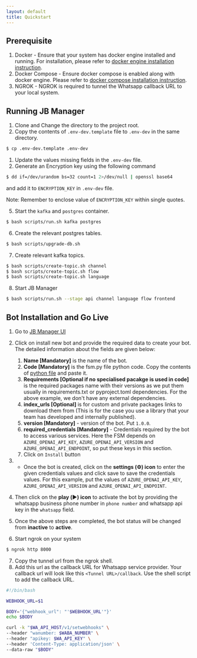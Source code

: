 ```yaml
---
layout: default
title: Quickstart
---
```


## Prerequisite 
1. Docker - Ensure that your system has docker engine installed and running. For installation, please refer to [docker engine installation instruction](https://docs.docker.com/engine/install/).
2. Docker Compose - Ensure docker compose is enabled along with docker engine. Please refer to [docker compose installation instruction](https://docs.docker.com/compose/install/).
3. NGROK - NGROK is required to tunnel the Whatsapp callback URL to your local system.


## Running JB Manager
1. Clone and Change the directory to the project root.
2. Copy the contents of `.env-dev.template` file to `.env-dev` in the same directory.
```bash
$ cp .env-dev.template .env-dev
```
1. Update the values missing fields in the `.env-dev` file.
2. Generate an Encryption key using the following command 
```bash
$ dd if=/dev/urandom bs=32 count=1 2>/dev/null | openssl base64
``` 
and add it to `ENCRYPTION_KEY` in `.env-dev` file. 

Note: Remember to enclose value of `ENCRYPTION_KEY` within single quotes.

5. Start the `kafka` and `postgres` container.
```bash
$ bash scripts/run.sh kafka postgres
```

6. Create the relevant postgres tables.
```bash
$ bash scripts/upgrade-db.sh
```

7. Create relevant kafka topics.
```bash
$ bash scripts/create-topic.sh channel
$ bash scripts/create-topic.sh flow
$ bash scripts/create-topic.sh language
```

8. Start JB Manager
```bash
$ bash scripts/run.sh --stage api channel language flow frontend
```

## Bot Installation and Go Live

1. Go to [JB Manager UI](https://localhost:4173)
2. Click on install new bot and provide the required data to create your bot. The detailed information about the fields are given below:
    1. **Name [Mandatory]** is the name of the bot.
    2. **Code [Mandatory]** is the fsm.py file python code. Copy the contents of [python file](car_wash.py) and paste it.
    3. **Requirements  [Optional if no specialised pacakge is used in code]** is the required packages name with their versions as we put them usually in requirements.txt or pyproject.toml dependencies. For the above example, we don't have any external dependencies.
    4. **index_urls [Optional]** is for custom and private packages links to download them from (This is for the case you use a library that your team has developed and internally published).
    5. **version [Mandatory]** - version of the bot. Put `1.0.0`.
    6. **required_credentials [Mandatory]** - Credentials required by the bot to access various services. Here the FSM depends on `AZURE_OPENAI_API_KEY`, `AZURE_OPENAI_API_VERSION` and `AZURE_OPENAI_API_ENDPOINT`, so put these keys in this section.
    7. Click on `Install` button
    
3. * Once the bot is created, click on the **settings (⚙) icon** to enter the given credentials values and click save to save the credentials values. For this example, put the values of `AZURE_OPENAI_API_KEY`, `AZURE_OPENAI_API_VERSION` and `AZURE_OPENAI_API_ENDPOINT`.
4. Then click on the **play (▶️) icon** to activate the bot by providing the whatsapp business phone number in `phone number` and whatsapp api key in the `whatsapp` field.
5. Once the above steps are completed, the bot status will be changed from **inactive** to **active**.
6. Start ngrok on your system 
```bash
$ ngrok http 8000
```
7. Copy the tunnel url from the ngrok shell.
8. Add this url as the callback URL for Whatsapp service provider. Your callback url will look like this `<Tunnel URL>/callback`. Use the shell script to add the callback URL.
```bash
#!/bin/bash

WEBHOOK_URL=$1

BODY='{"webhook_url": "'$WEBHOOK_URL'"}'
echo $BODY

curl -k "$WA_API_HOST/v1/setwebhooks" \
--header "wanumber: $WABA_NUMBER" \
--header "apikey: $WA_API_KEY" \
--header 'Content-Type: application/json' \
--data-raw "$BODY"
```